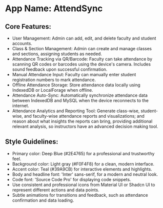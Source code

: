 # **App Name**: AttendSync

## Core Features:

- User Management: Admin can add, edit, and delete faculty and student accounts.
- Class & Section Management: Admin can create and manage classes and sections, assigning students as needed.
- Attendance Tracking via QR/Barcode: Faculty can take attendance by scanning QR codes or barcodes using the device's camera. Includes sound feedback upon successful confirmation.
- Manual Attendance Input: Faculty can manually enter student registration numbers to mark attendance.
- Offline Attendance Storage: Store attendance data locally using IndexedDB or LocalForage when offline.
- Attendance Auto-Sync: Automatically synchronize attendance data between IndexedDB and MySQL when the device reconnects to the internet.
- Attendance Analytics and Reporting Tool: Generate class-wise, student-wise, and faculty-wise attendance reports and visualizations; and reason about what insights the reports can bring, providing additional relevant analysis, so instructors have an advanced decision making tool.

## Style Guidelines:

- Primary color: Deep Blue (#2E4765) for a professional and trustworthy feel.
- Background color: Light gray (#F0F4F8) for a clean, modern interface.
- Accent color: Teal (#39A9CB) for interactive elements and highlights.
- Body and headline font: 'Inter' sans-serif, for a modern and neutral look.
- Code font: 'Source Code Pro' for displaying code snippets.
- Use consistent and professional icons from Material UI or Shadcn UI to represent different actions and data points.
- Subtle animations for transitions and feedback, such as attendance confirmation and data loading.